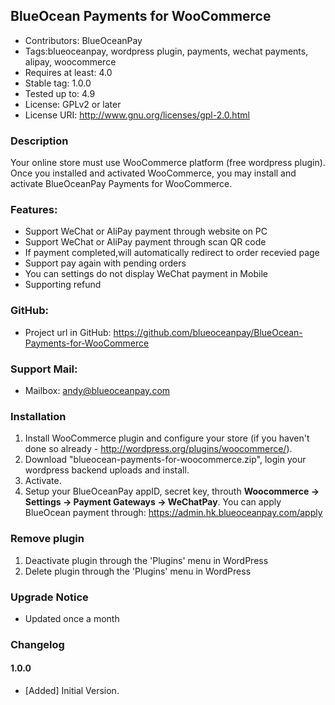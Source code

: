 ## BlueOcean Payments for WooCommerce

* Contributors: BlueOceanPay
* Tags:blueoceanpay, wordpress plugin, payments, wechat payments, alipay, woocommerce
* Requires at least: 4.0
* Stable tag: 1.0.0
* Tested up to: 4.9
* License: GPLv2 or later
* License URI: http://www.gnu.org/licenses/gpl-2.0.html


### Description
Your online store must use WooCommerce platform (free wordpress plugin).
Once you installed and activated WooCommerce, you may install and activate BlueOceanPay Payments for WooCommerce.

### Features:
* Support WeChat or AliPay payment through website on PC
* Support WeChat or AliPay payment through scan QR code
* If payment completed,will automatically redirect to order recevied page
* Support pay again with pending orders
* You can settings do not display WeChat payment in Mobile
* Supporting refund

### GitHub:
* Project url in GitHub: https://github.com/blueoceanpay/BlueOcean-Payments-for-WooCommerce

### Support Mail:
* Mailbox: andy@blueoceanpay.com

### Installation
1.  Install WooCommerce plugin and configure your store (if you haven't done so already - http://wordpress.org/plugins/woocommerce/).
2.  Download "blueocean-payments-for-woocommerce.zip", login your wordpress backend uploads and install.
3.  Activate.
4. Setup your BlueOceanPay appID, secret key, throuth <strong>Woocommerce -> Settings -> Payment Gateways -> WeChatPay</strong>.
   You can apply BlueOcean payment through: https://admin.hk.blueoceanpay.com/apply

### Remove plugin
1. Deactivate plugin through the 'Plugins' menu in WordPress
2. Delete plugin through the 'Plugins' menu in WordPress

### Upgrade Notice
* Updated once a month

### Changelog

#### 1.0.0
* [Added] Initial Version.

